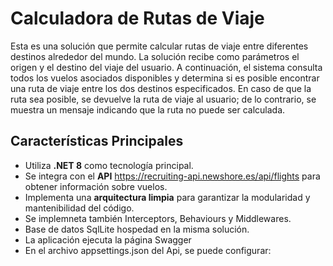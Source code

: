 # Calculadora de Rutas de Viaje

Esta es una solución que permite calcular rutas de viaje entre diferentes destinos alrededor del mundo. La solución recibe como parámetros el origen y el destino del viaje del usuario. A continuación, el sistema consulta todos los vuelos asociados disponibles y determina si es posible encontrar una ruta de viaje entre los dos destinos especificados. En caso de que la ruta sea posible, se devuelve la ruta de viaje al usuario; de lo contrario, se muestra un mensaje indicando que la ruta no puede ser calculada.

## Características Principales

- Utiliza **.NET 8** como tecnología principal.
- Se integra con el **API** https://recruiting-api.newshore.es/api/flights para obtener información sobre vuelos.
- Implementa una **arquitectura limpia** para garantizar la modularidad y mantenibilidad del código.
- Se implemneta también Interceptors, Behaviours y Middlewares.
- Base de datos SqlLite hospedad en la misma solución.
- La aplicación ejecuta la página Swagger
- En el archivo appsettings.json del Api, se puede configurar:
